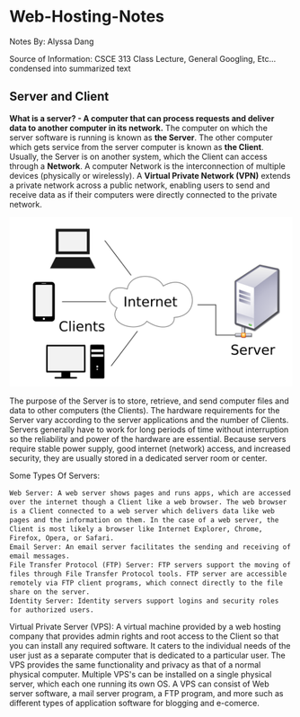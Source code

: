 # Web-Hosting-Notes

Notes By: Alyssa Dang

Source of Information: CSCE 313 Class Lecture, General Googling, Etc... condensed into summarized text

## Server and Client

**What is a server? - A computer that can process requests and deliver data to another computer in its network.**
The computer on which the server software is running is known as **the Server**.
The other computer which gets service from the server computer is known as **the Client**. 
Usually, the Server is on another system, which the Client can access through a **Network**.
A computer Network is the interconnection of multiple devices (physically or wirelessly).
A **Virtual Private Network (VPN)** extends a private network across a public network, enabling users to send and receive 
data as if their computers were directly connected to the private network.

![Server-Client Model](https://github.com/AlyssaDang/Web-Hosting-Notes/blob/master/notesImages/Server-Client-Model.png)

The purpose of the Server is to store, retrieve, and send computer files and data to other computers (the Clients). 
The hardware requirements for the Server vary according to the server applications and the number of Clients. 
Servers generally have to work for long periods of time without interruption so the reliability and power of the hardware are essential. Because servers require stable power supply, good internet (network) access, and increased security, they are usually stored in a dedicated server room or center.

Some Types Of Servers:

    Web Server: A web server shows pages and runs apps, which are accessed over the internet though a Client like a web browser. The web browser is a Client connected to a web server which delivers data like web pages and the information on them. In the case of a web server, the Client is most likely a browser like Internet Explorer, Chrome, Firefox, Opera, or Safari. 
    Email Server: An email server facilitates the sending and receiving of email messages. 
    File Transfer Protocol (FTP) Server: FTP servers support the moving of files through File Transfer Protocol tools. FTP server are accessible remotely via FTP client programs, which connect directly to the file share on the server. 
    Identity Server: Identity servers support logins and security roles for authorized users. 

Virtual Private Server (VPS): A virtual machine provided by a web hosting company that provides admin rights and root access 
to the Client so that you can install any required software. It caters to the individual needs of the user just as a separate computer that is dedicated to a particular user. The VPS provides the same functionality and privacy as that of a normal physical computer. Multiple VPS's can be installed on a single physical server, which each one running its own OS.
A VPS can consist of Web server software, a mail server program, a FTP program, and more such as different types of application software for blogging and e-comerce.
